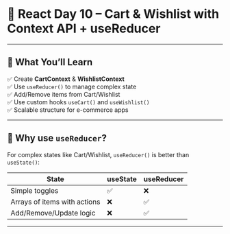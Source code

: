 # 🛒 React Day 10 – Cart & Wishlist with Context API + useReducer

---

## 🚀 What You’ll Learn

✅ Create **CartContext** & **WishlistContext**  
✅ Use `useReducer()` to manage complex state  
✅ Add/Remove items from Cart/Wishlist  
✅ Use custom hooks `useCart()` and `useWishlist()`  
✅ Scalable structure for e-commerce apps

---

## 🧠 Why use `useReducer`?

For complex states like Cart/Wishlist, `useReducer()` is better than `useState()`:

| State | useState | useReducer |
|-------|----------|------------|
| Simple toggles | ✅ | ❌ |
| Arrays of items with actions | ❌ | ✅ |
| Add/Remove/Update logic | ❌ | ✅ |

---
 